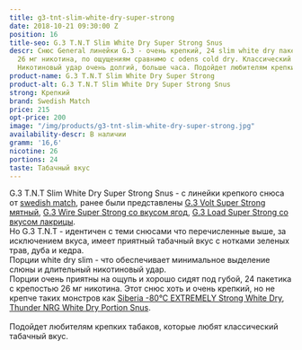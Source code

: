 ```yaml
---
title: g3-tnt-slim-white-dry-super-strong
date: 2018-10-21 09:30:00 Z
position: 16
title-seo: G.3 T.N.T Slim White Dry Super Strong Snus
descr: Снюс General линейки G.3 - очень крепкий, 24 slim white dry пакетика, крепость
  26 мг никотина, по ощущениям сравнимо с odens cold dry. Классический табачный вкус.
  Никотиновый удар очень долгий, больше часа. Подойдет любителям крепких табаков.
product-name: G.3 T.N.T Slim White Dry Super Strong
product-alt: G.3 T.N.T Slim White Dry Super Strong Snus
strong: Крепкий
brand: Swedish Match
price: 215
opt-price: 200
image: "/img/products/g3-tnt-slim-white-dry-super-strong.jpg"
availability-descr: В наличии
gramm: '16,6'
nicotine: 26
portions: 24
taste: Табачный вкус
---
```


G.3 T.N.T Slim White Dry Super Strong Snus - с линейки крепкого снюса от [swedish match](/swedish-match), ранее были представлены [G.3 Volt Super Strong мятный](/general-g3-volt), [G.3 Wire Super Strong со вкусом ягод](/g3-wire-super-strong), [G.3 Load Super Strong со вкусом лакрицы](/g3-load-slim-white-dry-super-strong).<br>
Но G.3 T.N.T - идентичен с теми снюсами что перечисленные выше, за исключением вкуса, имеет приятный табачный вкус с нотками зеленых трав, дуба и кедра.<br>
Порции white dry slim - что обеспечивает минимальное выделение слюны и длительный никотиновый удар.<br>
Порции очень приятны на ощупь и хорошо сидят под губой, 24 пакетика с крепостью 26 мг никотина. Этот снюс хоть и очень крепкий, но не крепче таких монстров как [Siberia -80°C EXTREMELY Strong White Dry](/siberia-white), [Thunder NRG White Dry Portion Snus](/thunder-nrg-white-dry-portion-snus).<br><br>
Подойдет любителям крепких табаков, которые любят классический табачный вкус.